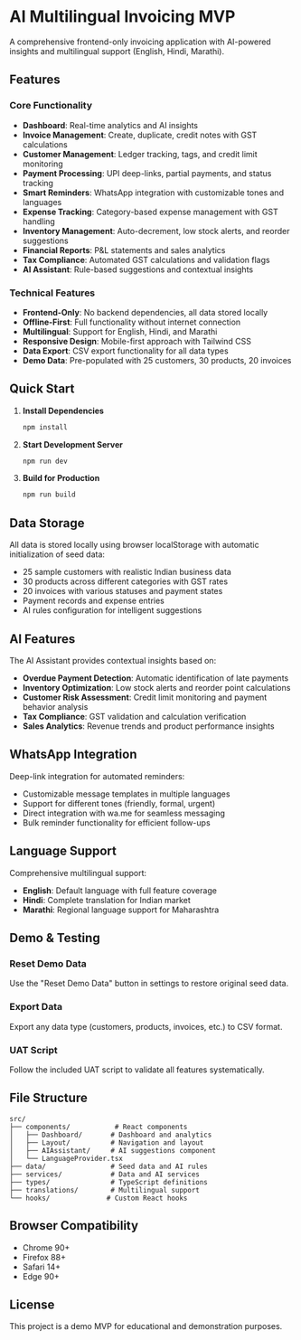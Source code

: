 # AI Multilingual Invoicing MVP

A comprehensive frontend-only invoicing application with AI-powered insights and multilingual support (English, Hindi, Marathi).

## Features

### Core Functionality
- **Dashboard**: Real-time analytics and AI insights
- **Invoice Management**: Create, duplicate, credit notes with GST calculations  
- **Customer Management**: Ledger tracking, tags, and credit limit monitoring
- **Payment Processing**: UPI deep-links, partial payments, and status tracking
- **Smart Reminders**: WhatsApp integration with customizable tones and languages
- **Expense Tracking**: Category-based expense management with GST handling
- **Inventory Management**: Auto-decrement, low stock alerts, and reorder suggestions
- **Financial Reports**: P&L statements and sales analytics
- **Tax Compliance**: Automated GST calculations and validation flags
- **AI Assistant**: Rule-based suggestions and contextual insights

### Technical Features
- **Frontend-Only**: No backend dependencies, all data stored locally
- **Offline-First**: Full functionality without internet connection
- **Multilingual**: Support for English, Hindi, and Marathi
- **Responsive Design**: Mobile-first approach with Tailwind CSS
- **Data Export**: CSV export functionality for all data types
- **Demo Data**: Pre-populated with 25 customers, 30 products, 20 invoices

## Quick Start

1. **Install Dependencies**
   ```bash
   npm install
   ```

2. **Start Development Server**
   ```bash
   npm run dev
   ```

3. **Build for Production**
   ```bash
   npm run build
   ```

## Data Storage

All data is stored locally using browser localStorage with automatic initialization of seed data:
- 25 sample customers with realistic Indian business data
- 30 products across different categories with GST rates
- 20 invoices with various statuses and payment states
- Payment records and expense entries
- AI rules configuration for intelligent suggestions

## AI Features

The AI Assistant provides contextual insights based on:
- **Overdue Payment Detection**: Automatic identification of late payments
- **Inventory Optimization**: Low stock alerts and reorder point calculations
- **Customer Risk Assessment**: Credit limit monitoring and payment behavior analysis
- **Tax Compliance**: GST validation and calculation verification
- **Sales Analytics**: Revenue trends and product performance insights

## WhatsApp Integration

Deep-link integration for automated reminders:
- Customizable message templates in multiple languages
- Support for different tones (friendly, formal, urgent)
- Direct integration with wa.me for seamless messaging
- Bulk reminder functionality for efficient follow-ups

## Language Support

Comprehensive multilingual support:
- **English**: Default language with full feature coverage
- **Hindi**: Complete translation for Indian market
- **Marathi**: Regional language support for Maharashtra

## Demo & Testing

### Reset Demo Data
Use the "Reset Demo Data" button in settings to restore original seed data.

### Export Data
Export any data type (customers, products, invoices, etc.) to CSV format.

### UAT Script
Follow the included UAT script to validate all features systematically.

## File Structure

```
src/
├── components/           # React components
│   ├── Dashboard/       # Dashboard and analytics
│   ├── Layout/          # Navigation and layout
│   ├── AIAssistant/     # AI suggestions component
│   └── LanguageProvider.tsx
├── data/                # Seed data and AI rules
├── services/            # Data and AI services
├── types/               # TypeScript definitions
├── translations/        # Multilingual support
└── hooks/              # Custom React hooks
```

## Browser Compatibility

- Chrome 90+
- Firefox 88+
- Safari 14+
- Edge 90+

## License

This project is a demo MVP for educational and demonstration purposes.